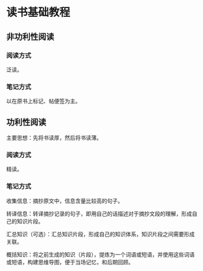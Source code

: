 # 读书基础教程


## 非功利性阅读

### 阅读方式

泛读。

### 笔记方式

以在原书上标记、帖便签为主。


## 功利性阅读

主要思想：先将书读厚，然后将书读薄。

### 阅读方式

精读。

### 笔记方式

收集信息：摘抄原文中，信息含量比较高的句子。

转译信息：转译摘抄记录的句子，即用自己的话描述对于摘抄文段的理解，形成自己的知识片段。

汇总知识（可选）：汇总知识片段，形成自己的知识体系，知识片段之间需要形成关联。

概括知识：将之前生成的知识（片段），提炼为一个词语或短语，并使用这些词语或短语，构建思维导图，便于当场记忆，和后期回顾。

